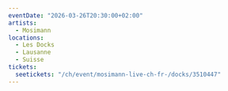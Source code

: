 ```yaml
---
eventDate: "2026-03-26T20:30:00+02:00"
artists:
  - Mosimann
locations:
  - Les Docks
  - Lausanne
  - Suisse
tickets:
  seetickets: "/ch/event/mosimann-live-ch-fr-/docks/3510447"
---
```

